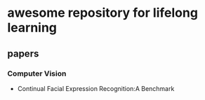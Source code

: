 # awesome repository for lifelong learning

## papers

### Computer Vision
- Continual Facial Expression Recognition:A Benchmark

